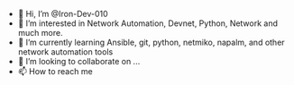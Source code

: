 - 👋 Hi, I’m @Iron-Dev-010
- 👀 I’m interested in Network Automation, Devnet, Python, Network and much more.
- 🌱 I’m currently learning Ansible, git, python, netmiko, napalm, and other network automation tools
- 💞️ I’m looking to collaborate on ...
- 📫 How to reach me 

<!---
Iron-Dev-010/Iron-Dev-010 is a ✨ special ✨ repository because its `README.md` (this file) appears on your GitHub profile.
You can click the Preview link to take a look at your changes.
--->
